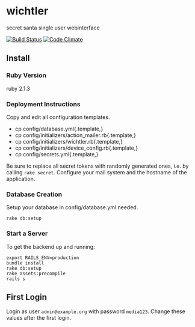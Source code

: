 # wichtler

secret santa single user webinterface

[![Build Status](https://travis-ci.org/manno/wichtler.svg?branch=master)](https://travis-ci.org/manno/wichtler)
[![Code Climate](https://codeclimate.com/github/manno/wichtler.png)](https://codeclimate.com/github/manno/wichtler)

## Install

### Ruby Version

ruby 2.1.3

### Deployment Instructions

Copy and edit all configuration templates.

* cp config/database.yml{.template,}
* cp config/initializers/action_mailer.rb{.template,}
* cp config/initializers/wichtler.rb{.template,}
* cp config/initializers/device_config.rb{.template,}
* cp config/secrets.yml{.template,}

Be sure to replace all secret tokens with randomly generated ones, i.e. by calling `rake secret`.
Configure your mail system and the hostname of the application.

### Database Creation

Setup your database in config/database.yml needed.

    rake db:setup

### Start a Server

To get the backend up and running:

    export RAILS_ENV=production
    bundle install
    rake db:setup
    rake assets:precompile
    rails s

## First Login

Login as user `admin@example.org` with password `media123`. Change these values after the first login.
